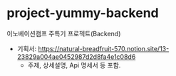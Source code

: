 # project-yummy-backend
이노베이션캠프 주특기 프로젝트(Backend)

- 기획서: https://natural-breadfruit-570.notion.site/13-23829a004ae0452987d2d8fa4e1c08d6
  - 주제, 상세설명, Api 명세서 등 포함. 
